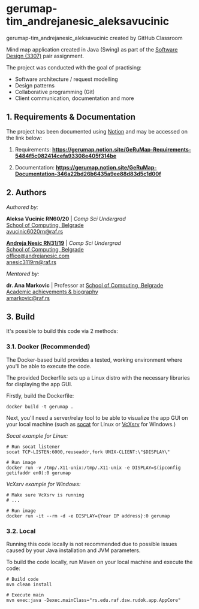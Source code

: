 # gerumap-tim_andrejanesic_aleksavucinic
gerumap-tim_andrejanesic_aleksavucinic created by GitHub Classroom

Mind map application created in Java (Swing) as part of the [Software Design (3307)](https://raf.edu.rs/en/component/content/article/192-english/subjects/3307-design-of-software) pair assignment.

The project was conducted with the goal of practising:

- Software architecture / request modelling
- Design patterns
- Collaborative programming (Git)
- Client communication, documentation and more

## 1. Requirements & Documentation

The project has been documented using [Notion](https://gerumap.notion.site/Request-5484f5c082414cefa93308e405f314be) and may be accessed on the link below:

1. Requirements:
**https://gerumap.notion.site/GeRuMap-Requirements-5484f5c082414cefa93308e405f314be**

2. Documentation:
**https://gerumap.notion.site/GeRuMap-Documentation-346a22bd26b6435a9ee88d83d5c1d00f**

## 2. Authors

_Authored by:_

**Aleksa Vucinic RN60/20** | _Comp Sci Undergrad_ <br>
[School of Computing, Belgrade](https://www.linkedin.com/school/racunarski-fakultet/) <br>
avucinic6020rn@raf.rs

[**Andreja Nesic RN31/19**](https://www.linkedin.com/in/andreja-nesic/) | _Comp Sci Undergrad_ <br>
[School of Computing, Belgrade](https://www.linkedin.com/school/racunarski-fakultet/) <br>
office@andrejanesic.com <br>
anesic3119rn@raf.rs

_Mentored by:_

**dr. Ana Markovic** | Professor at [School of Computing, Belgrade](https://www.linkedin.com/school/racunarski-fakultet/) <br>
[Academic achievements & biography](https://raf.edu.rs/o-nama/nastavnici-i-saradnici/item/6019-ana-markovic) <br>
amarkovic@raf.rs

## 3. Build

It's possible to build this code via 2 methods:

### 3.1. Docker (Recommended)

The Docker-based build provides a tested, working environment where you'll be able to execute the code.

The provided Dockerfile sets up a Linux distro with the necessary libraries for displaying the app GUI.

Firstly, build the Dockerfile:

```shell
docker build -t gerumap .
```

Next, you'll need a server/relay tool to be able to visualize the app GUI on your local machine (such as [socat](https://www.redhat.com/sysadmin/getting-started-socat) for Linux or [VcXsrv](https://sourceforge.net/projects/vcxsrv/) for Windows.)

_Socat example for Linux:_

```shell
# Run socat listener
socat TCP-LISTEN:6000,reuseaddr,fork UNIX-CLIENT:\"$DISPLAY\"

# Run image
docker run -v /tmp/.X11-unix:/tmp/.X11-unix -e DISPLAY=$(ipconfig getifaddr en0):0 gerumap
```

_VcXsrv example for Windows:_

```shell
# Make sure VcXsrv is running
# ...

# Run image
docker run -it --rm -d -e DISPLAY={Your IP address}:0 gerumap
```

### 3.2. Local

Running this code locally is not recommended due to possible issues caused by your Java installation and JVM parameters.

To build the code locally, run Maven on your local machine and execute the code:

```shell
# Build code
mvn clean install

# Execute main
mvn exec:java -Dexec.mainClass="rs.edu.raf.dsw.rudok.app.AppCore"
```
